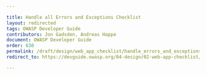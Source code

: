 ```yaml
---

title: Handle all Errors and Exceptions Checklist
layout: redirected
tags: OWASP Developer Guide
contributors: Jon Gadsden, Andreas Happe
document: OWASP Developer Guide
order: 630
permalink: /draft/design/web_app_checklist/handle_errors_and_exceptions/
redirect_to: https://devguide.owasp.org/04-design/02-web-app-checklist/10-handle-errors-exceptions/

---
```

